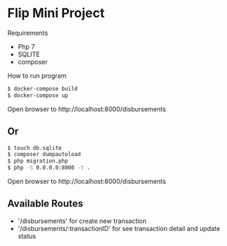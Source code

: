 # Flip Mini Project
Requirements
- Php 7
- SQLITE
- composer

How to run program

```sh
$ docker-compose build
$ docker-compose up
```

Open browser to http://localhost:8000/disbursements

## Or


```sh
$ touch db.sqlite
$ composer dumpautoload
$ php migration.php
$ php -S 0.0.0.0:8000 -t .
```
Open browser to http://localhost:8000/disbursements

## Available Routes
- '/disbursements' for create new transaction
- '/disbursements/:transactionID' for see transaction detail and update status

